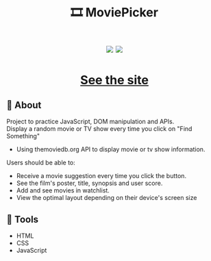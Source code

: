 <h1 align='center'>
🎞 MoviePicker
</h1>

<h1 align='center'>
  <img src="./assets/screenone.png" />
  <img src="./assets/screentwo.png" />
</h1>
<h1 align='center'><a href="">See the site</a></h1>

## 📕 About

Project to practice JavaScript, DOM manipulation and APIs.<br/>
Display a random movie or TV show every time you click on "Find Something"<br/>

- Using themoviedb.org API to display movie or tv show information.<br/>

Users should be able to:<br/>

- Receive a movie suggestion every time you click the button.<br/>
- See the film's poster, title, synopsis and user score.<br/>
- Add and see movies in watchlist.<br/>
- View the optimal layout depending on their device's screen size<br/>

## 🔨 Tools

- HTML
- CSS
- JavaScript
